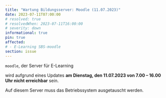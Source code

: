 ```yaml
---
title: "Wartung Bildungsserver: Moodle (11.07.2023)"
date: 2023-07-11T07:00:00
# resolved: true
# resolvedWhen: 2023-07-11T16:00:00
# severity: down
informational: true
pin: true 
affected:
# - E-Learning SBS-moodle
section: issue
---
```


`moodle`, der Server für E-Learning

wird aufgrund eines Updates **am Dienstag, den 11.07.2023 von 7.00 – 16.00 Uhr nicht erreichbar** sein.

Auf diesem Server muss das Betriebssystem ausgetauscht werden.

